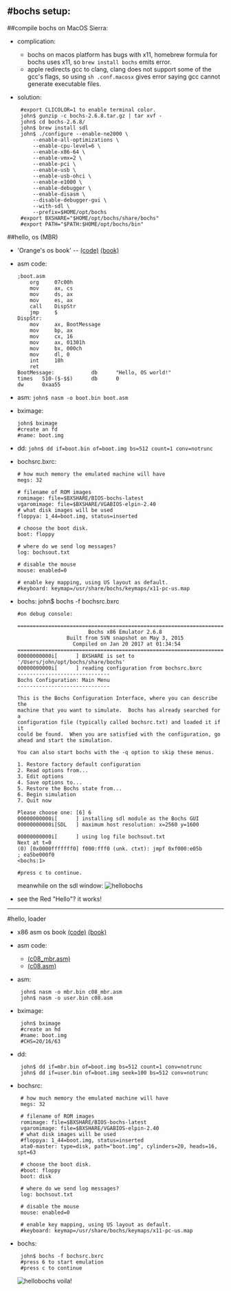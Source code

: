 #bochs setup:
---
##compile bochs on MacOS Sierra:
 * complication:
	 * bochs on macos platform has bugs with x11, homebrew formula for bochs uses x11, so `brew install bochs` emits error.
	 * apple redirects gcc to clang, clang does not support some of the gcc's flags, so using `sh .conf.macosx` gives error saying gcc cannot generate executable files.

 * solution:
		
		#export CLICOLOR=1 to enable terminal color.
		john$ gunzip -c bochs-2.6.8.tar.gz | tar xvf -
		john$ cd bochs-2.6.8/
		john$ brew install sdl
		john$ ./configure --enable-ne2000 \
            --enable-all-optimizations \
            --enable-cpu-level=6 \
            --enable-x86-64 \
            --enable-vmx=2 \
            --enable-pci \
            --enable-usb \
            --enable-usb-ohci \
            --enable-e1000 \
            --enable-debugger \
            --enable-disasm \
            --disable-debugger-gui \
            --with-sdl \
            --prefix=$HOME/opt/bochs
		#export BXSHARE="$HOME/opt/bochs/share/bochs"
		#export PATH="$PATH:$HOME/opt/bochs/bin"

##hello, os (MBR)
  * 'Orange's os book' -- [(code)](codes/osfromscratch) [(book)](books/orangesosbook.pdf)
  * asm code:
			
		;boot.asm
			org     07c00h
			mov     ax, cs
			mov     ds, ax
			mov     es, ax
			call    DispStr
			jmp     $
		DispStr:
			mov     ax, BootMessage
			mov     bp, ax
			mov     cx, 16
			mov     ax, 01301h
			mov     bx, 000ch
			mov     dl, 0
			int     10h
			ret
		BootMessage:            db      "Hello, OS world!"
		times   510-($-$$)      db      0
		dw      0xaa55

  * asm: `john$ nasm -o boot.bin boot.asm`
  * bximage:

		john$ bximage
		#create an fd
		#name: boot.img
  * dd: `john$ dd if=boot.bin of=boot.img bs=512 count=1 conv=notrunc`
  * bochsrc.bxrc:

		# how much memory the emulated machine will have
		megs: 32
		
		# filename of ROM images
		romimage: file=$BXSHARE/BIOS-bochs-latest
		vgaromimage: file=$BXSHARE/VGABIOS-elpin-2.40
		# what disk images will be used
		floppya: 1_44=boot.img, status=inserted
		
		# choose the boot disk.
		boot: floppy
		
		# where do we send log messages?
		log: bochsout.txt
		
		# disable the mouse
		mouse: enabled=0
		
		# enable key mapping, using US layout as default.
		#keyboard: keymap=/usr/share/bochs/keymaps/x11-pc-us.map

  * bochs:
  john$ bochs -f bochsrc.bxrc
		
		#on debug console:

		========================================================================
		                       Bochs x86 Emulator 2.6.8
		                Built from SVN snapshot on May 3, 2015
		                  Compiled on Jan 20 2017 at 01:34:54
		========================================================================
		00000000000i[      ] BXSHARE is set to '/Users/john/opt/bochs/share/bochs'
		00000000000i[      ] reading configuration from bochsrc.bxrc
		------------------------------
		Bochs Configuration: Main Menu
		------------------------------
		
		This is the Bochs Configuration Interface, where you can describe the
		machine that you want to simulate.  Bochs has already searched for a
		configuration file (typically called bochsrc.txt) and loaded it if it
		could be found.  When you are satisfied with the configuration, go
		ahead and start the simulation.
		
		You can also start bochs with the -q option to skip these menus.
		
		1. Restore factory default configuration
		2. Read options from...
		3. Edit options
		4. Save options to...
		5. Restore the Bochs state from...
		6. Begin simulation
		7. Quit now
		
		Please choose one: [6] 6
		00000000000i[      ] installing sdl module as the Bochs GUI
		00000000000i[SDL   ] maximum host resolution: x=2560 y=1600
		
		00000000000i[      ] using log file bochsout.txt
		Next at t=0
		(0) [0x0000fffffff0] f000:fff0 (unk. ctxt): jmpf 0xf000:e05b          ; ea5be000f0
		<bochs:1>
		
		#press c to continue.
		
  
	meanwhile on the sdl window:
	![hellobochs](images/hellobochs.png)
  * see the Red "Hello"? it works!

---
#hello, loader
 * x86 asm os book [(code)](codes/booktools) [(book)](books/x86asmosbook.pdf)
 * asm code: 
	 * [(c08_mbr.asm)](codes/booktools/c08/c08_mbr.asm)
	 * [(c08.asm)](codes/booktools/c08/c08.asm)
 * asm:
 		
 		john$ nasm -o mbr.bin c08_mbr.asm 
 		john$ nasm -o user.bin c08.asm
 		
 * bximage:
		
		john$ bximage
		#create an hd
		#name: boot.img
		#CHS=20/16/63
 * dd:
 		
 		john$ dd if=mbr.bin of=boot.img bs=512 count=1 conv=notrunc
 		john$ dd if=user.bin of=boot.img seek=100 bs=512 conv=notrunc

 * bochsrc:

		# how much memory the emulated machine will have
		megs: 32
		
		# filename of ROM images
		romimage: file=$BXSHARE/BIOS-bochs-latest
		vgaromimage: file=$BXSHARE/VGABIOS-elpin-2.40
		# what disk images will be used
		#floppya: 1_44=boot.img, status=inserted
		ata0-master: type=disk, path="boot.img", cylinders=20, heads=16, spt=63
		
		# choose the boot disk.
		#boot: floppy
		boot: disk
		
		# where do we send log messages?
		log: bochsout.txt
		
		# disable the mouse
		mouse: enabled=0
		
		# enable key mapping, using US layout as default.
		#keyboard: keymap=/usr/share/bochs/keymaps/x11-pc-us.map

 * bochs:

		john$ bochs -f bochsrc.bxrc
		#press 6 to start emulation
		#press c to continue
		
	![hellobochs](images/helloloader.png)
	voila!